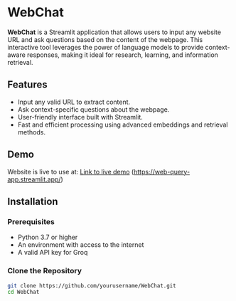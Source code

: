 # WebChat

**WebChat** is a Streamlit application that allows users to input any website URL and ask questions based on the content of the webpage. This interactive tool leverages the power of language models to provide context-aware responses, making it ideal for research, learning, and information retrieval.

## Features

- Input any valid URL to extract content.
- Ask context-specific questions about the webpage.
- User-friendly interface built with Streamlit.
- Fast and efficient processing using advanced embeddings and retrieval methods.

## Demo
Website is live to use at: 
[Link to live demo](#) (https://web-query-app.streamlit.app/)

## Installation

### Prerequisites

- Python 3.7 or higher
- An environment with access to the internet
- A valid API key for Groq

### Clone the Repository

```bash
git clone https://github.com/yourusername/WebChat.git
cd WebChat
